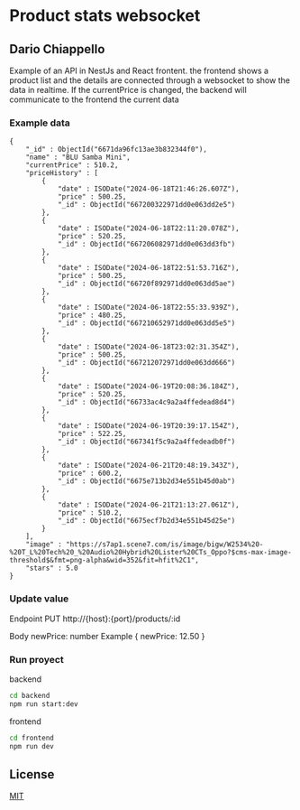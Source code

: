# Product stats websocket
## Dario Chiappello

Example of an API in NestJs and React frontent. the frontend shows a product list and the details are connected through a websocket to show the data in realtime. If the currentPrice is changed, the backend will communicate to the frontend the current data

### Example data

```
{
    "_id" : ObjectId("6671da96fc13ae3b832344f0"),
    "name" : "BLU Samba Mini",
    "currentPrice" : 510.2,
    "priceHistory" : [ 
        {
            "date" : ISODate("2024-06-18T21:46:26.607Z"),
            "price" : 500.25,
            "_id" : ObjectId("667200322971dd0e063dd2e5")
        }, 
        {
            "date" : ISODate("2024-06-18T22:11:20.078Z"),
            "price" : 520.25,
            "_id" : ObjectId("667206082971dd0e063dd3fb")
        }, 
        {
            "date" : ISODate("2024-06-18T22:51:53.716Z"),
            "price" : 500.25,
            "_id" : ObjectId("66720f892971dd0e063dd5ae")
        }, 
        {
            "date" : ISODate("2024-06-18T22:55:33.939Z"),
            "price" : 480.25,
            "_id" : ObjectId("667210652971dd0e063dd5e5")
        }, 
        {
            "date" : ISODate("2024-06-18T23:02:31.354Z"),
            "price" : 500.25,
            "_id" : ObjectId("667212072971dd0e063dd666")
        }, 
        {
            "date" : ISODate("2024-06-19T20:08:36.184Z"),
            "price" : 520.25,
            "_id" : ObjectId("66733ac4c9a2a4ffedead8d4")
        }, 
        {
            "date" : ISODate("2024-06-19T20:39:17.154Z"),
            "price" : 522.25,
            "_id" : ObjectId("667341f5c9a2a4ffedeadb0f")
        }, 
        {
            "date" : ISODate("2024-06-21T20:48:19.343Z"),
            "price" : 600.2,
            "_id" : ObjectId("6675e713b2d34e551b45d0ab")
        }, 
        {
            "date" : ISODate("2024-06-21T21:13:27.061Z"),
            "price" : 510.2,
            "_id" : ObjectId("6675ecf7b2d34e551b45d25e")
        }
    ],
    "image" : "https://s7ap1.scene7.com/is/image/bigw/W2534%20-%20T_L%20Tech%20_%20Audio%20Hybrid%20Lister%20CTs_Oppo?$cms-max-image-threshold$&fmt=png-alpha&wid=352&fit=hfit%2C1",
    "stars" : 5.0
}
```

### Update value

Endpoint
PUT
http://{host}:{port}/products/:id

Body
newPrice: number
Example
{
    newPrice: 12.50
}

### Run proyect

backend
```bash
cd backend
npm run start:dev

```

frontend
```bash
cd frontend
npm run dev
```

## License

[MIT](https://choosealicense.com/licenses/mit/)
